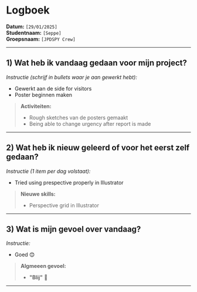 # Logboek

**Datum:** `[29/01/2025]`  
**Studentnaam:** `[Seppe]`  
**Groepsnaam:** `[JPDSPY Crew]`

---

## 1) Wat heb ik vandaag gedaan voor mijn project?

_Instructie (schrijf in bullets waar je aan gewerkt hebt):_

- Gewerkt aan de side for visitors
- Poster beginnen maken

> **Activiteiten:**
> - Rough sketches van de posters gemaakt
> - Being able to change urgency after report is made

---

## 2) Wat heb ik nieuw geleerd of voor het eerst zelf gedaan?

_Instructie (1 item per dag volstaat):_

- Tried using prespective properly in Illustrator

> **Nieuwe skills:**
> - Perspective grid in Illustrator

---

## 3) Wat is mijn gevoel over vandaag?

_Instructie:_

- Goed 😊

> **Algmeeen gevoel:**
>
> - **"Blij"** 🙂

---

